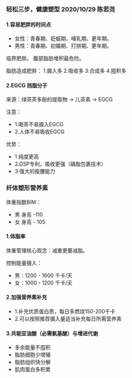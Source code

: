 ###  轻松三步，健康塑型 2020/10/29 陈若尧

#### 1.容易肥胖的时间点
* 女性：青春期、妊娠期、哺乳期、更年期。
* 男性：青春期、初婚期、打拼期、更年期。

临界肥胖。
腹部脂肪堆积最危险。

脂肪造成肥胖：
1.摄入多 2.吸收多 3.合成多 4.囤积多

#### 2.EGCG 挡脂分子
来源：绿茶茶多酚的提取物 -> 儿茶素 -> EGCG

注意：
* 1.喝茶不易摄入EGCG
* 2.人体不易吸收EGCG

优势：
* 1.纯度更高
* 2.GSP专利，吸收更强（磷脂包裹技术）
* 3.强大的瘦腰能力

### 纤体塑形营养素
体重指数BIM：
* 男 身高 -110
* 女 身高 - 105

#### 1.体脂率
体重管理核心观念：减重更要减脂。

控制能量摄入：
* 男：1200 - 1600 千卡/天
* 女：1000 - 1200 千卡/天

#### 2.加强营养素补充
* 1.补充优质蛋白质，每日多燃烧150-200千卡
* 2.可以按照推荐摄入量适当补充每日所需营养素

#### 3.共轭亚油酸（必需氨基酸）与增进代谢
* 多余能量不囤积
* 脂肪细胞少增殖
* 脂肪组织快分解
* 肌肉蛋白多积累